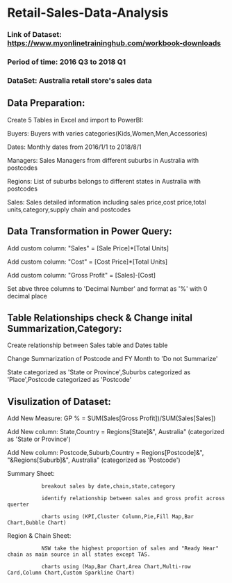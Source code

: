 # Retail-Sales-Data-Analysis

### Link of Dataset: https://www.myonlinetraininghub.com/workbook-downloads

### Period of time: 2016 Q3 to 2018 Q1

### DataSet: Australia retail store's sales data

## Data Preparation:

Create 5 Tables in Excel and import to PowerBI: 

Buyers: Buyers with varies categories(Kids,Women,Men,Accessories)

Dates: Monthly dates from 2016/1/1 to 2018/8/1

Managers: Sales Managers from different suburbs in Australia with postcodes

Regions: List of suburbs belongs to different states in Australia with postcodes

Sales: Sales detailed information including sales price,cost price,total units,category,supply chain and postcodes

## Data Transformation in Power Query:

Add custom column: "Sales" = [Sale Price]*[Total Units]

Add custom column: "Cost" = [Cost Price]*[Total Units]

Add custom column: "Gross Profit" = [Sales]-[Cost]

Set abve three columns to 'Decimal Number' and format as '%' with 0 decimal place

## Table Relationships check & Change inital Summarization,Category:

Create relationship between Sales table and Dates table

Change Summarization of Postcode and FY Month to 'Do not Summarize'

State categorized as 'State or Province',Suburbs categorized as 'Place',Postcode categorized as 'Postcode'

## Visulization of Dataset:

Add New Measure: GP % = SUM(Sales[Gross Profit])/SUM(Sales[Sales])

Add New column: State,Country = Regions[State]&", Australia" (categorized as 'State or Province')

Add New column: Postcode,Suburb,Country = Regions[Postcode]&", "&Regions[Suburb]&", Australia" (categorized as 'Postcode')

Summary Sheet: 
               
               breakout sales by date,chain,state,category

               identify relationship between sales and gross profit across querter
               
               charts using (KPI,Cluster Column,Pie,Fill Map,Bar Chart,Bubble Chart)
               
Region & Chain Sheet: 
                      
               NSW take the highest proportion of sales and "Ready Wear" chain as main source in all states except TAS.

               charts using (Map,Bar Chart,Area Chart,Multi-row Card,Column Chart,Custom Sparkline Chart)
